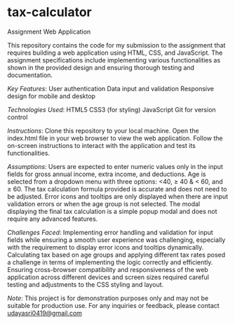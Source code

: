 # tax-calculator
Assignment Web Application

This repository contains the code for my submission to the assignment that requires building a web application using HTML, CSS, and JavaScript. The assignment specifications include implementing various functionalities as shown in the provided design and ensuring thorough testing and documentation.

*Key Features*:
User authentication
Data input and validation
Responsive design for mobile and desktop

*Technologies Used*:
HTML5
CSS3 (for styling)
JavaScript 
Git for version control

*Instructions*:
Clone this repository to your local machine.
Open the index.html file in your web browser to view the web application.
Follow the on-screen instructions to interact with the application and test its functionalities.

*Assumptions*:
Users are expected to enter numeric values only in the input fields for gross annual income, extra income, and deductions.
Age is selected from a dropdown menu with three options: <40, ≥ 40 & < 60, and ≥ 60.
The tax calculation formula provided is accurate and does not need to be adjusted.
Error icons and tooltips are only displayed when there are input validation errors or when the age group is not selected.
The modal displaying the final tax calculation is a simple popup modal and does not require any advanced features.

*Challenges Faced*:
Implementing error handling and validation for input fields while ensuring a smooth user experience was challenging, especially with the requirement to display error icons and tooltips dynamically.
Calculating tax based on age groups and applying different tax rates posed a challenge in terms of implementing the logic correctly and efficiently.
Ensuring cross-browser compatibility and responsiveness of the web application across different devices and screen sizes required careful testing and adjustments to the CSS styling and layout.

*Note*:
This project is for demonstration purposes only and may not be suitable for production use.
For any inquiries or feedback, please contact udayasri0419@gmail.com 
